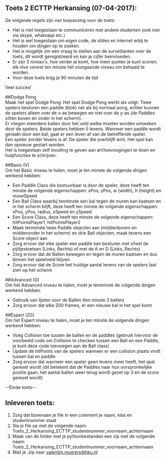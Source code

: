## Toets 2 ECTTP Herkansing (07-04-2017):    
De volgende regels zijn van toepassing voor de toets:  
  
- Het is niet toegestaan te communiceren met andere studenten (ook niet via skype, whatsapp etc.)   
- Het is wel toegestaan om eigen code, de slides en internet erbij te houden om dingen op te zoeken.   
- Het is mogelijk om een vraag te stellen aan de surveillanten over de toets, dit wordt geregistreerd en kan je cijfer beinvloeden.   
- Er zijn 3 niveau's, hoe verder je komt, hoe meer punten je kunt scoren; elk nivo vereist ten minste het voorgaande niveau om behaald te worden. 
- Voor deze toets krijg je 90 minuten de tijd   
  
Veel succes!  

##Dodge Pong  
Maak het spel Dodge Pong. Het spel Dodge Pong werkt als volgt: Twee spelers besturen een paddle (blok) net als bij normaal pong, echter kunnen de spelers alleen over de x-as bewegen en niet over de y-as (de Paddles zitten boven en onder in het scherm).    
Er vliegen meerdere ballen door het veld welke moeten worden ontweken door de spelers. Beide spelers hebben 5 levens. Wanneer een paddle wordt geraakt door een bal, gaat er een leven af van de betreffende speler.   
Een speler zonder levens is af. De speler die overblijft wint. Het spel kan dan opnieuw gestart worden.   
Het is toegestaan zelf invulling te geven aan art/toevoegingen te doen en hulpfuncties te schrijven.   

##Basic (V)  
Om het Basic niveau te halen, moet je ten minste de volgende dingen werkend hebben: 
- Een Paddle Class die bestuurbaar is door de speler, deze heeft ten minste de volgende eigenschappen: xPos, yPos, w (width), h (height) en moveSpeed 
- Een Ball Class waarbij tenminste een bal tegen de muren kan kaatsen en in het scherm blijft, deze heeft ten minste de volgende eigenschappen: xPos, yPos, radius, xSpeed en ySpeed 
- Een Score Class, deze heeft ten minste de volgende eigenschappen: hitPointsPlayer1, hitPointsPlayer2 
- Maak tenminste twee Paddle objecten aan (middenboven en middenonder in het scherm) en drie Ball objecten, maak tevens een Score object aan 
- Zorg ervoor dat elke speler een paddle kan besturen met ofwel de pijltjestoetsen (Links, Rechts) of met de A en D (Links, Rechts) 
- Zorg ervoor dat de Ballen bewegen en tegen de muren kaatsen en dus binnen het speelveld blijven 
- Zorg ervoor dat de Score het huidige aantal levens van de spelers laat zien op het scherm 

##Advanced (G)   
Om het Advanced niveau te halen, moet je tenminste de volgende dingen werkend hebben: 
- Gebruik van lijsten voor de Ballen (ten minste 3 ballen) 
- Zorg ervoor dat elke 200 frames, er een nieuwe bal in het spel komt 

##Expert (ZG)  
Om het Expert niveau te halen, moet je ten minste de volgende dingen werkend hebben:
- Voeg Collision toe tussen de ballen en de paddles (gebruik hiervoor de voorbeeld code om Collision te checken tussen een Ball en een Paddle, je kunt deze code toevoegen aan de Ball class) 
- Update de hitPoints van de spelers wanneer er een collision plaats vindt tussen bal en paddle 
- Zorg ervoor dat wanneer een speler geen levens meer heeft, het spel gereset wordt (dit betekent dat de Paddles naar hun oorspronkelijke positie gaan, het aantal ballen weer terug wordt gezet op 3 en de score gereset wordt) 

--Einde toets--  
   
## Inleveren toets:  
  
1. Zorg dat bovenaan je file in een comment je naam, klas en studentnummer staat  
2. Sla je file op met de volgende naam: Toets_2_Herkansing_ECTTP_studentnummer_voornaam_achternaam  
3. Maak van de folder met je pythonbestanden een zip met de volgende naam: Toets_2_Herkansing_ECTTP_studentnummer_voornaam_achternaam  
4. Mail je .zip naar valentijn.muijrers@hku.nl  

